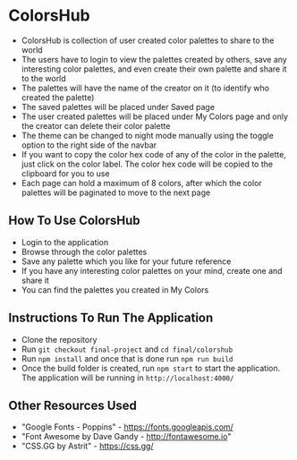 # ColorsHub

* ColorsHub is collection of user created color palettes to share to the world
* The users have to login to view the palettes created by others, save any interesting color palettes, and even create their own palette and share it to the world
* The palettes will have the name of the creator on it (to identify who created the palette)
* The saved palettes will be placed under Saved page
* The user created palettes will be placed under My Colors page and only the creator can delete their color palette
* The theme can be changed to night mode manually using the toggle option to the right side of the navbar
* If you want to copy the color hex code of any of the color in the palette, just click on the color label. The color hex code will be copied to the clipboard for you to use
* Each page can hold a maximum of 8 colors, after which the color palettes will be paginated to move to the next page
  
## How To Use ColorsHub

- Login to the application
- Browse through the color palettes
- Save any palette which you like for your future reference
- If you have any interesting color palettes on your mind, create one and share it
- You can find the palettes you created in My Colors

## Instructions To Run The Application

- Clone the repository
- Run `git checkout final-project` and `cd final/colorshub`
- Run `npm install` and once that is done run `npm run build`
- Once the build folder is created, run `npm start` to start the application. The application will be running in `http://localhost:4000/`

## Other Resources Used
- "Google Fonts - Poppins" - https://fonts.googleapis.com/
- "Font Awesome by Dave Gandy - http://fontawesome.io"
- "CSS.GG by Astrit" - https://css.gg/